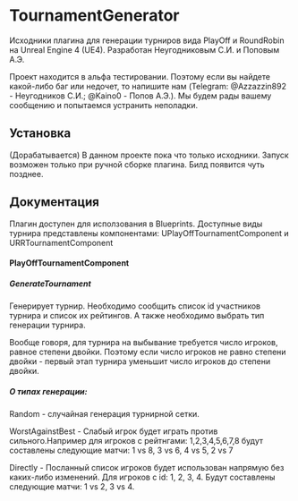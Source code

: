 # TournamentGenerator

Исходники плагина для генерации турниров вида PlayOff и RoundRobin на Unreal Engine 4 (UE4).
Разработан Неугодниковым С.И. и Поповым А.Э.

Проект находится в альфа тестировании. Поэтому если вы найдете какой-либо баг или недочет, то напишите нам (Telegram: @Azzazzin892 - Неугодников С.И.; @Kaino0 - Попов А.Э.).
Мы будем рады вашему сообщению и попытаемся устранить неполадки.

## Установка
(Дорабатывается)
В данном проекте пока что только исходники. Запуск возможен только при ручной сборке плагина.
Билд появится чуть позднее.

## Документация

Плагин доступен для исползования в Blueprints. Доступные виды турнира представлены компонентами:
UPlayOffTournamentComponent и URRTournamentComponent

#### PlayOffTournamentComponent

  ##### GenerateTournament 
  Генерирует турнир. Необходимо сообщить список id участников турнира и список их рейтингов. А также необходимо выбрать тип генерации турнира.

  Вообще говоря, для турнира на выбывание требуется число игроков, равное степени двойки. Поэтому если число игроков не равно степени двойки - первый этап турнира уменьшит число     игроков до степени двойки.

  ##### О типах генерации:
  
  Random - случайная генерация турнирной сетки.
  
  WorstAgainstBest - Слабый игрок будет играть против сильного.Например для игроков с рейтнгами: 1,2,3,4,5,6,7,8 будут составлены следующие матчи: 1 vs 8, 3 vs 6, 4 vs 5, 2 vs 7

  Directly - Посланный список игроков будет использован напрямую без каких-либо изменений. Для игроков с id: 1, 2, 3, 4. Будут составлены следующие матчи: 1 vs 2, 3 vs 4.
    
